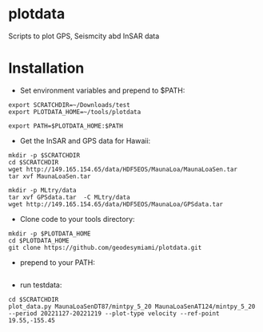 # plotdata
Scripts to plot GPS, Seismcity abd InSAR data

# Installation
- Set environment variables and prepend to $PATH:
```
export SCRATCHDIR=~/Downloads/test
export PLOTDATA_HOME=~/tools/plotdata

export PATH=$PLOTDATA_HOME:$PATH
```
- Get the InSAR and GPS data for Hawaii:
```
mkdir -p $SCRATCHDIR
cd $SCRATCHDIR
wget http://149.165.154.65/data/HDF5EOS/MaunaLoa/MaunaLoaSen.tar
tar xvf MaunaLoaSen.tar

mkdir -p MLtry/data
tar xvf GPSdata.tar  -C MLtry/data
wget http://149.165.154.65/data/HDF5EOS/MaunaLoa/GPSdata.tar
```
- Clone code to your tools directory:
```
mkdir -p $PLOTDATA_HOME
cd $PLOTDATA_HOME
git clone https://github.com/geodesymiami/plotdata.git
```
- prepend to your PATH:
```

```

- run testdata:
```
cd $SCRATCHDIR
plot_data.py MaunaLoaSenDT87/mintpy_5_20 MaunaLoaSenAT124/mintpy_5_20 --period 20221127-20221219 --plot-type velocity --ref-point 19.55,-155.45
```
